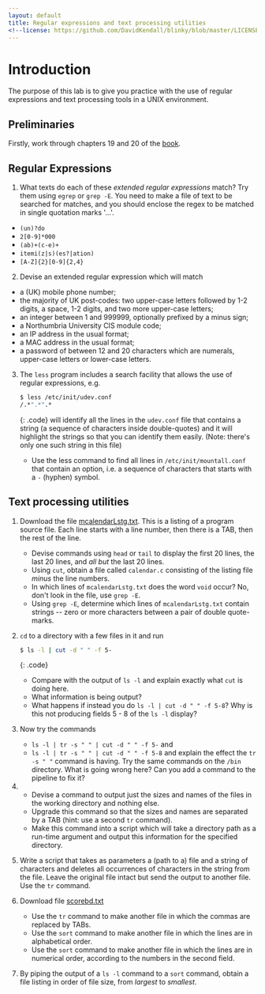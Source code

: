 ```yaml
---
layout: default
title: Regular expressions and text processing utilities
<!--license: https://github.com/DavidKendall/blinky/blob/master/LICENSE-->
---
```


# Introduction

The purpose of this lab is to give you practice with the use of regular expressions and text processing tools in a UNIX environment.

## Preliminaries

Firstly, work through chapters 19 and 20 of the [book](https://wkz20042008.github.io/kf4005/assets/ra/TLCL.pdf).

## Regular Expressions 

1. What texts do each of these *extended regular expressions* match? Try them using `egrep` or `grep -E`. You need to make a file of text to be searched for matches, and you should enclose the regex to be matched in single quotation marks '...'.
  * `(un)?do`
  * `2[0-9]*000`
  * `(ab)+(c-e)+`
  * `itemi(z|s)(es?|ation)`
  * `[A-Z]{2}[0-9]{2,4}`

2. Devise an extended regular expression which will match
  *  a (UK) mobile phone number;
  *  the majority of UK post-codes: two upper-case letters followed by 1-2 digits, a space, 1-2 digits, and two more upper-case letters;
  *  an integer between 1 and 999999, optionally prefixed by a minus sign;
  *  a Northumbria University CIS module code;
  *  an IP address in the usual format;
  *  a MAC address in the usual format;
  *  a password of between 12 and 20 characters which are numerals, upper-case letters or lower-case letters.

3. The `less` program includes a search facility that allows the use of regular expressions, e.g.

     ``` sh
     $ less /etc/init/udev.conf
     /.*".*".*
     ```
     {: .code}
will identify all the lines in the `udev.conf` file that contains a string (a sequence of characters inside double-quotes) and it
will highlight the strings so that you can identify them easily. (Note: there's only one such string in this file)
    * Use the less command to find all lines in `/etc/init/mountall.conf` that contain an option, i.e. a sequence of characters that
  starts with a `-` (hyphen) symbol. 

## Text processing utilities

1. Download the file [mcalendarLstg.txt](mcalendarLstg.txt). This is a listing of a program source file. Each line starts with a line number, then there is a TAB, 
   then the rest of the line.
    * Devise commands using `head` or `tail` to display the first 20 lines, the last 20 lines, and *all but* the last 20 lines.
    * Using `cut`, obtain a file called `calendar.c` consisting of the listing file *minus* the line numbers.
    * In which lines of `mcalendarLstg.txt` does the word `void` occur? No, don't look in the file, use `grep -E`.
    * Using `grep -E`, determine which lines of `mcalendarLstg.txt` contain strings -- zero or more characters between a pair of double quote-marks.

2. `cd` to a directory with a few files in it and run

     ``` sh
     $ ls -l | cut -d " " -f 5- 
     ```
     {: .code}
    * Compare with the output of `ls -l` and explain exactly what `cut` is doing here.
    * What information is being output?
    * What happens if instead you do `ls -l | cut -d " " -f 5-8`? Why is this not producing fields 5 - 8 of the `ls -l` display?

3.  Now try the commands
    * `ls -l | tr -s " " | cut -d " " -f 5-` and
    * `ls -l | tr -s " " | cut -d " " -f 5-8` 
and explain the effect the `tr -s " "` command is having. Try the same commands on the `/bin` directory. What is going wrong here? Can you add
a command to the pipeline to fix it?

4. 
    * Devise a command to output just the sizes and names of the files in the working directory and nothing else.
    * Upgrade this command so that the sizes and names are separated by a TAB (hint: use a second `tr` command). 
    * Make this command into a script which will take a directory path as a run-time argument and output this information for the specified directory.

5. Write a script that takes as parameters a (path to a) file and a string of characters and deletes all occurrences of characters in the string from the file. Leave the original file intact but send the output to another file. Use the `tr` command.

6. Download file [scorebd.txt](scorebd.txt)
    * Use the `tr` command to make another file in which the commas are replaced by TABs.
    * Use the `sort` command to make another file in which the lines are in alphabetical order.
    * Use the `sort` command to make another file in which the lines are in numerical order, according to the numbers in the second field.

7. By piping the output of a `ls -l` command to a `sort` command, obtain a file listing in order of file size, from *largest* to *smallest*. 

